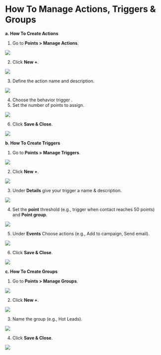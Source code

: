# How To Manage Actions, Triggers & Groups

**a. How To Create Actions**

1. Go to **Points > Manage Actions**.

![](https://3790142297-files.gitbook.io/~/files/v0/b/gitbook-x-prod.appspot.com/o/spaces%2FJbWd8kIN0U4a2HVR5aA6%2Fuploads%2FpSU3ahAN9XP53lIBmmeT%2F0.png?alt=media)

2. Click **New +**.

![](https://3790142297-files.gitbook.io/~/files/v0/b/gitbook-x-prod.appspot.com/o/spaces%2FJbWd8kIN0U4a2HVR5aA6%2Fuploads%2FEoDnfjDZhpnB2u93x2Ba%2F1.png?alt=media)

3. Define the action name and description.

![](https://3790142297-files.gitbook.io/~/files/v0/b/gitbook-x-prod.appspot.com/o/spaces%2FJbWd8kIN0U4a2HVR5aA6%2Fuploads%2FFEfL4qBWmWXpjoDtLddb%2F2.png?alt=media)

4. Choose the behavior trigger .
5. Set the number of points to assign.

![](https://3790142297-files.gitbook.io/~/files/v0/b/gitbook-x-prod.appspot.com/o/spaces%2FJbWd8kIN0U4a2HVR5aA6%2Fuploads%2FFuzZemdAzO7NVZgwgFHD%2F3.png?alt=media)

6. Click **Save & Close**.

![](https://3790142297-files.gitbook.io/~/files/v0/b/gitbook-x-prod.appspot.com/o/spaces%2FJbWd8kIN0U4a2HVR5aA6%2Fuploads%2Fp2XctpLWu9mq9L5y7dAP%2F4.png?alt=media)







**b. How To Create Triggers**

1. Go to **Points > Manage Triggers**.

![](https://3790142297-files.gitbook.io/~/files/v0/b/gitbook-x-prod.appspot.com/o/spaces%2FJbWd8kIN0U4a2HVR5aA6%2Fuploads%2Fc65QbRmBWB4DM8tkpkGS%2F5.png?alt=media)

2. Click **New +**.

![](https://3790142297-files.gitbook.io/~/files/v0/b/gitbook-x-prod.appspot.com/o/spaces%2FJbWd8kIN0U4a2HVR5aA6%2Fuploads%2Fy8pwvCx9bbBiQdzPz2bC%2F6.png?alt=media)

3. Under **Details** give your trigger a name & description.

![](https://3790142297-files.gitbook.io/~/files/v0/b/gitbook-x-prod.appspot.com/o/spaces%2FJbWd8kIN0U4a2HVR5aA6%2Fuploads%2FRAAnBQnUXhVZ1WdKGyWd%2F7.png?alt=media)

4. Set the **point** threshold (e.g., trigger when contact reaches 50 points) and **Point group**.

![](https://3790142297-files.gitbook.io/~/files/v0/b/gitbook-x-prod.appspot.com/o/spaces%2FJbWd8kIN0U4a2HVR5aA6%2Fuploads%2FqfHh4xAPYIfIoMKtMSly%2F8.png?alt=media)

5. Under **Events** Choose actions (e.g., Add to campaign, Send email).

![](https://3790142297-files.gitbook.io/~/files/v0/b/gitbook-x-prod.appspot.com/o/spaces%2FJbWd8kIN0U4a2HVR5aA6%2Fuploads%2FCdMSCVQZg5Y7aog4yUKn%2F9.png?alt=media)

6. Click **Save & Close**.

![](https://3790142297-files.gitbook.io/~/files/v0/b/gitbook-x-prod.appspot.com/o/spaces%2FJbWd8kIN0U4a2HVR5aA6%2Fuploads%2FvahHyOuKZa6zvauzB3wi%2F10.png?alt=media)







**c. How To Create Groups**

1. Go to **Points > Manage Groups**.

![](https://3790142297-files.gitbook.io/~/files/v0/b/gitbook-x-prod.appspot.com/o/spaces%2FJbWd8kIN0U4a2HVR5aA6%2Fuploads%2FqoQFQyxxKxz7KG2jmUCq%2F11.png?alt=media)

2. Click **New +**.

![](https://3790142297-files.gitbook.io/~/files/v0/b/gitbook-x-prod.appspot.com/o/spaces%2FJbWd8kIN0U4a2HVR5aA6%2Fuploads%2FpFwsnXi8rlgkpG1l87UP%2F12.png?alt=media)

3. Name the group (e.g., Hot Leads).

![](https://3790142297-files.gitbook.io/~/files/v0/b/gitbook-x-prod.appspot.com/o/spaces%2FJbWd8kIN0U4a2HVR5aA6%2Fuploads%2FO3XnxWxq5mLOskbbMNSg%2F13.png?alt=media)

4. Click **Save & Close**.

![](https://3790142297-files.gitbook.io/~/files/v0/b/gitbook-x-prod.appspot.com/o/spaces%2FJbWd8kIN0U4a2HVR5aA6%2Fuploads%2FeSswfJZGPfJev8npUO4W%2F14.png?alt=media)
